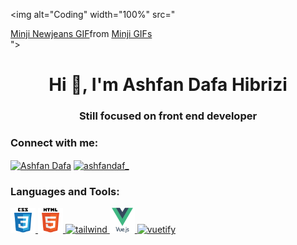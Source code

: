 <img alt="Coding" width="100%" src="<div class="tenor-gif-embed" data-postid="16124669422062841834" data-share-method="host" data-aspect-ratio="0.801205" data-width="100%"><a href="https://tenor.com/view/minji-newjeans-minji-newjeans-oke-ok-gif-16124669422062841834">Minji Newjeans GIF</a>from <a href="https://tenor.com/search/minji-gifs">Minji GIFs</a></div> <script type="text/javascript" async src="https://tenor.com/embed.js"></script>">
<h1 align="center">Hi 👋, I'm Ashfan Dafa Hibrizi</h1>
<h3 align="center">Still focused on front end developer</h3>

<h3 align="left">Connect with me:</h3>
<p align="left">
<a href="https://www.facebook.com/ashfan.dafa.9/" target="blank"><img align="center" src="https://github.com/gauravghongde/social-icons/blob/master/PNG/Color/Facebook.png?raw=true" alt="Ashfan Dafa" height="30" width="40" /></a>
<a href="https://www.instagram.com/ashfandaf_/" target="blank"><img align="center" src="https://github.com/gauravghongde/social-icons/blob/master/PNG/Color/Instagram.png?raw=true" alt="ashfandaf_" height="30" width="40" /></a>
</p>

<h3 align="left">Languages and Tools:</h3>
<p align="left"> <a href="https://www.w3schools.com/css/" target="_blank" rel="noreferrer"> <img src="https://raw.githubusercontent.com/devicons/devicon/master/icons/css3/css3-original-wordmark.svg" alt="css3" width="40" height="40"/> </a> <a href="https://www.w3.org/html/" target="_blank" rel="noreferrer"> <img src="https://raw.githubusercontent.com/devicons/devicon/master/icons/html5/html5-original-wordmark.svg" alt="html5" width="40" height="40"/> </a> <a href="https://tailwindcss.com/" target="_blank" rel="noreferrer"> <img src="https://www.vectorlogo.zone/logos/tailwindcss/tailwindcss-icon.svg" alt="tailwind" width="40" height="40"/> </a> <a href="https://vuejs.org/" target="_blank" rel="noreferrer"> <img src="https://raw.githubusercontent.com/devicons/devicon/master/icons/vuejs/vuejs-original-wordmark.svg" alt="vuejs" width="40" height="40"/> </a> <a href="https://vuetifyjs.com/en/" target="_blank" rel="noreferrer"> <img src="https://bestofjs.org/logos/vuetify.svg" alt="vuetify" width="40" height="40"/> </a> </p>

<p>&nbsp;<img align="center" src="https://github-readme-stats.vercel.app/api?username=ashfandaf&show_icons=true&locale=en" alt
